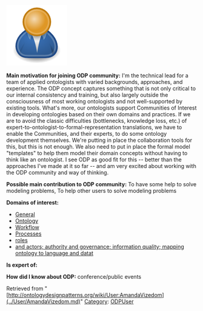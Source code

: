 [![Image:ODPUser.png](../images/a/a6/ODPUser.png)](../Image/ODPUser.png.md "Image:ODPUser.png")




  





__Main motivation for joining ODP community:__ I'm the technical lead for a team of applied ontologists with varied backgrounds, approaches, and experience. The ODP concept captures something that is not only critical to our internal consistency and training, but also largely outside the consciousness of most working ontologists and not well-supported by existing tools. What's more, our ontologists support Communities of Interest in developing ontologies based on their own domains and practices. If we are to avoid the classic difficulties (bottlenecks, knowledge loss, etc.) of expert-to-ontologist-to-formal-representation translations, we have to enable the Communities, and their experts, to do some ontology development themselves. We're putting in place the collaboration tools for this, but this is not enough. We also need to put in place the formal model "templates" to help them model their domain concepts without having to think like an ontologist. I see ODP as good fit for this -- better than the approaches I've made at it so far -- and am very excited about working with the ODP community and way of thinking.


__Possible main contribution to ODP community:__ To have some help to solve modeling problems, To help other users to solve modeling problems


__Domains of interest:__



* [General](../Community/General.md "Community:General")
* [Ontology](../Community/Ontology.md "Community:Ontology")
* [Workflow](../Community/Workflow.md "Community:Workflow")
* [Processes](http://ontologydesignpatterns.org/wiki/index.php?title=Community:Processes&action=edit&redlink=1 "Community:Processes (not yet written)")
* [roles](http://ontologydesignpatterns.org/wiki/index.php?title=Community:Roles&action=edit&redlink=1 "Community:Roles (not yet written)")
* [and actors; authority and governance; information quality; mapping ontology to language and datat](http://ontologydesignpatterns.org/wiki/index.php?title=Community:And_actors%3B_authority_and_governance%3B_information_quality%3B_mapping_ontology_to_language_and_datat&action=edit&redlink=1 "Community:And actors; authority and governance; information quality; mapping ontology to language and datat (not yet written)")


__Is expert of:__


  

__How did I know about ODP:__ conference/public events






Retrieved from "[http://ontologydesignpatterns.org/wiki/User:AmandaVizedom](../User/AmandaVizedom.md)"
 [Category](http://ontologydesignpatterns.org/wiki/Special:Categories "Special:Categories"): [ODPUser](../Category/ODPUser.md "Category:ODPUser")